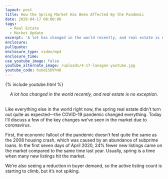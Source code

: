 ```yaml
---
layout: post
title: How the Spring Market Has Been Affected By the Pandemic
date: 2020-04-17 00:00:00
tags:
  - Real Estate
  - Market Update
excerpt: 'A lot has changed in the world recently, and real estate is no exception.'
enclosure:
pullquote:
enclosure_type: video/mp4
enclosure_time:
use_youtube_image: false
youtube_alternate_image: /uploads/4-17-lanagan-youtube.jpg
youtube_code: 6uUeE5DVh48
---
```


{% include youtube.html %}

<center><em>A lot has changed in the world recently, and real estate is no exception.</em></center>

<br>Like everything else in the world right now, the spring real estate didn’t turn out quite as expected—the COVID-19 pandemic changed everything. Today I’ll discuss a few of the key changes we’ve seen in the market due to coronavirus.

First, the economic fallout of the pandemic doesn’t feel quite the same as the 2008 housing crash, which was caused by an abundance of subprime loans. In the first seven days of April 2020, 24% fewer new listings came on the market compared to the same time last year. Usually, spring is a time when many new listings hit the market.

We’re also seeing a reduction in buyer demand, so the active listing count is starting to climb, but it’s not spiking.
